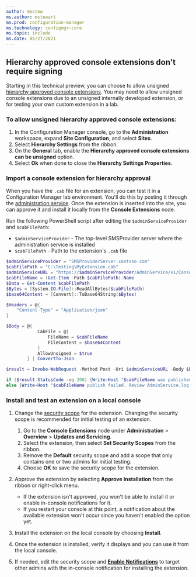 ```yaml
---
author: mestew
ms.author: mstewart
ms.prod: configuration-manager
ms.technology: configmgr-core
ms.topic: include
ms.date: 05/27/2021
---
```


## <a name="bkmk_ext"></a> Hierarchy approved console extensions don't require signing
<!--9761129-->
Starting in this technical preview, you can choose to allow unsigned [hierarchy approved console extensions](../../../../servers/manage/admin-console-extensions.md). You may need to allow unsigned console extensions due to an unsigned internally developed extension, or for testing your own custom extension in a lab.

### To allow unsigned hierarchy approved console extensions:

1. In the Configuration Manager console, go to the **Administration** workspace, expand **Site Configuration**, and select **Sites**.
1. Select **Hierarchy Settings** from the ribbon.
1. On the **General** tab, enable the **Hierarchy approved console extensions can be unsigned** option.
1. Select **Ok** when done to close the **Hierarchy Settings Properties**.

### Import a console extension for hierarchy approval

When you have the `.cab` file for an extension, you can test it in a Configuration Manager lab environment. You'll do this by posting it through the [administration service](../../../../../develop/adminservice/usage.md). Once the extension is inserted into the site, you can approve it and install it locally from the **Console Extensions** node.

Run the following PowerShell script after editing the `$adminServiceProvider` and `$cabFilePath`:
   - `$adminServiceProvider` - The top-level SMSProvider server where the administration service is installed
   - `$cabFilePath` - Path to the extension's  `.cab` file
 
```powershell
$adminServiceProvider = "SMSProviderServer.contoso.com"
$cabFilePath = "C:\Testing\MyExtension.cab"
$adminServiceURL = "https://$adminServiceProvider/AdminService/v1/ConsoleExtensionMetadata/AdminService.UploadExtension"
$cabFileName = (Get-Item -Path $cabFilePath).Name
$Data = Get-Content $cabFilePath
$Bytes = [System.IO.File]::ReadAllBytes($cabFilePath)
$base64Content = [Convert]::ToBase64String($Bytes)

$Headers = @{
    "Content-Type" = "Application/json"
}

$Body = @{
            CabFile = @{
                FileName = $cabFileName
                FileContent = $base64Content
            }
            AllowUnsigned = $true
        } | ConvertTo-Json

$result = Invoke-WebRequest -Method Post -Uri $adminServiceURL -Body $Body -Headers $Headers -UseDefaultCredentials

if ($result.StatusCode -eq 200) {Write-Host "$cabFileName was published successfully."}
else {Write-Host "$cabFileName publish failed. Review AdminService.log for more information."}
```

### <a name="bkmk_local_install"></a> Install and test an extension on a local console

1. Change the [security scope](../../.././../understand/fundamentals-of-role-based-administration.md#security-scopes) for the extension. Changing the security scope is recommended for initial testing of an extension.
   1. Go to the **Console Extensions** node under **Administration** > **Overview** > **Updates and Servicing**.
   1. Select the extension, then select **Set Security Scopes** from the ribbon.
   1. Remove the **Default** security scope and add a scope that only contains one or two admins for initial testing.
   1. Choose **OK** to save the security scope for the extension.

1. Approve the extension by selecting **Approve Installation** from the ribbon or right-click menu.
   - If the extension isn't approved, you won't be able to install it or enable in-console notifications for it.
   - If you restart your console at this point, a notification about the available extension won't occur since you haven't enabled the option yet.
1. Install the extension on the local console by choosing **Install**.
1. Once the extension is installed, verify it displays and you can use it from the local console.
1. If needed, edit the security scope and [**Enable Notifications**](../../../../servers/manage/admin-console-extensions.md#enable-user-notifications-for-extension-installation) to target other admins with the in-console notification for installing the extension.
